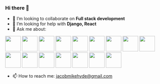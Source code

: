 ### Hi there 👋

- 👯 I’m looking to collaborate on **Full stack development**
- 🤔 I’m looking for help with **Django, React**
- 💬 Ask me about:
<p align="left">
  <img src="https://cdn.jsdelivr.net/gh/devicons/devicon/icons/django/django-plain.svg" width="50px" />
  <img src="https://cdn.jsdelivr.net/gh/devicons/devicon/icons/python/python-original.svg" width="50px" />          
  <img src="https://cdn.jsdelivr.net/gh/devicons/devicon/icons/react/react-original.svg" width="50px" />
  <img src="https://cdn.jsdelivr.net/gh/devicons/devicon/icons/javascript/javascript-original.svg" width="50px" />
  <img src="https://cdn.jsdelivr.net/gh/devicons/devicon/icons/typescript/typescript-original.svg" width="50px" />
  <img src="https://cdn.jsdelivr.net/gh/devicons/devicon/icons/html5/html5-original.svg" width="50px" />
  <img src="https://cdn.jsdelivr.net/gh/devicons/devicon/icons/css3/css3-original.svg" width="50px" />
  <img src="https://cdn.jsdelivr.net/gh/devicons/devicon/icons/sass/sass-original.svg" width="50px" />
  <img src="https://cdn.jsdelivr.net/gh/devicons/devicon/icons/postgresql/postgresql-original.svg" width="50px" />
  <img src="https://cdn.jsdelivr.net/gh/devicons/devicon/icons/mongodb/mongodb-original.svg" width="50px" />
  <img src="https://cdn.jsdelivr.net/gh/devicons/devicon/icons/graphql/graphql-plain.svg" width="50px" />
  <img src="https://cdn.jsdelivr.net/gh/devicons/devicon/icons/heroku/heroku-original.svg" width="50px" />
  <img src="https://cdn.jsdelivr.net/gh/devicons/devicon/icons/docker/docker-original.svg" width="50px" />
  <img src="https://cdn.jsdelivr.net/gh/devicons/devicon/icons/amazonwebservices/amazonwebservices-original.svg" width="50px" />
  <img src="https://cdn.jsdelivr.net/gh/devicons/devicon/icons/ubuntu/ubuntu-plain.svg" width="50px" />
  <img src="https://cdn.jsdelivr.net/gh/devicons/devicon/icons/apple/apple-original.svg" width="50px" />
</p>

- 📫 How to reach me: <a href="mailto:jacobmikehyde@gmail.com">jacobmikehyde@gmail.com</a>

